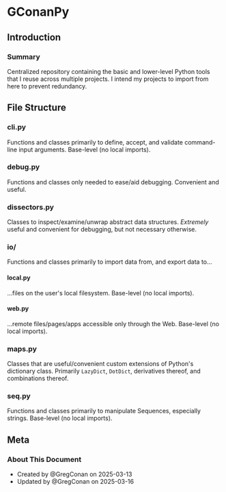# GConanPy

## Introduction

### Summary

Centralized repository containing the basic and lower-level Python tools that I reuse across multiple projects. I intend my projects to import from here to prevent redundancy.

## File Structure

### cli.py

Functions and classes primarily to define, accept, and validate command-line input arguments. Base-level (no local imports).

### debug.py

Functions and classes only needed to ease/aid debugging. Convenient and useful.

### dissectors.py

Classes to inspect/examine/unwrap abstract data structures. *Extremely* useful and convenient for debugging, but not necessary otherwise.

### io/

Functions and classes primarily to import data from, and export data to...

#### local.py

...files on the user's local filesystem. Base-level (no local imports).

#### web.py

...remote files/pages/apps accessible only through the Web. Base-level (no local imports).

### maps.py

Classes that are useful/convenient custom extensions of Python's dictionary class. Primarily `LazyDict`, `DotDict`, derivatives thereof, and combinations thereof.

### seq.py

Functions and classes primarily to manipulate Sequences, especially strings. Base-level (no local imports).

## Meta

### About This Document

- Created by @GregConan on 2025-03-13
- Updated by @GregConan on 2025-03-16